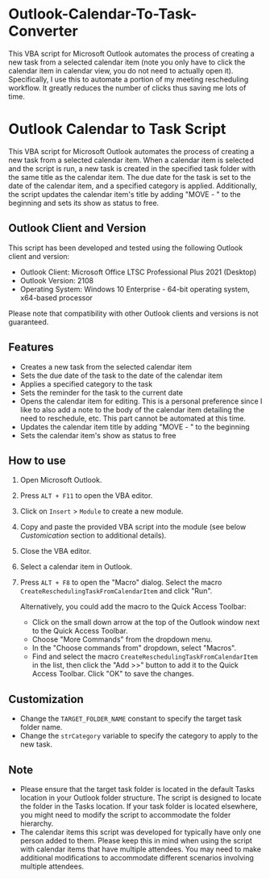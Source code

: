 # Outlook-Calendar-To-Task-Converter
This VBA script for Microsoft Outlook automates the process of creating a new task from a selected calendar item (note you only have to click the calendar item in calendar view, you do not need to actually open it). Specifically, I use this to automate a portion of my meeting rescheduling workflow. It greatly reduces the number of clicks thus saving me lots of time.

# Outlook Calendar to Task Script

This VBA script for Microsoft Outlook automates the process of creating a new task from a selected calendar item. When a calendar item is selected and the script is run, a new task is created in the specified task folder with the same title as the calendar item. The due date for the task is set to the date of the calendar item, and a specified category is applied. Additionally, the script updates the calendar item's title by adding "MOVE - " to the beginning and sets its show as status to free.

## Outlook Client and Version

This script has been developed and tested using the following Outlook client and version:

- Outlook Client: Microsoft Office LTSC Professional Plus 2021 (Desktop)
- Outlook Version: 2108
- Operating System: Windows 10 Enterprise - 64-bit operating system, x64-based processor

Please note that compatibility with other Outlook clients and versions is not guaranteed.

## Features

- Creates a new task from the selected calendar item
- Sets the due date of the task to the date of the calendar item
- Applies a specified category to the task
- Sets the reminder for the task to the current date
- Opens the calendar item for editing. This is a personal preference since I like to also add a note to the body of the calendar item detailing the need to reschedule, etc. This part cannot be automated at this time. 
- Updates the calendar item title by adding "MOVE - " to the beginning
- Sets the calendar item's show as status to free

## How to use

1. Open Microsoft Outlook.
2. Press `ALT + F11` to open the VBA editor.
3. Click on `Insert` > `Module` to create a new module.
4. Copy and paste the provided VBA script into the module (see below *Customication* section to additional details).
5. Close the VBA editor.
6. Select a calendar item in Outlook.
7. Press `ALT + F8` to open the "Macro" dialog. Select the macro `CreateReschedulingTaskFromCalendarItem` and click "Run".

   Alternatively, you could add the macro to the Quick Access Toolbar:
   - Click on the small down arrow at the top of the Outlook window next to the Quick Access Toolbar.
   - Choose "More Commands" from the dropdown menu.
   - In the "Choose commands from" dropdown, select "Macros".
   - Find and select the macro `CreateReschedulingTaskFromCalendarItem` in the list, then click the "Add >>" button to add it to the Quick Access Toolbar. Click "OK" to save the changes.

## Customization

- Change the `TARGET_FOLDER_NAME` constant to specify the target task folder name.
- Change the `strCategory` variable to specify the category to apply to the new task.

## Note

- Please ensure that the target task folder is located in the default Tasks location in your Outlook folder structure. The script is designed to locate the folder in the Tasks location. If your task folder is located elsewhere, you might need to modify the script to accommodate the folder hierarchy.
- The calendar items this script was developed for typically have only one person added to them. Please keep this in mind when using the script with calendar items that have multiple attendees. You may need to make additional modifications to accommodate different scenarios involving multiple attendees.
